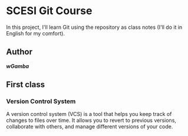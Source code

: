 # SCESI Git Course

In this project, I'll learn Git using the repository as class notes (I'll do it in English for my comfort).

 ## Author 

 ***wGamba***

 ## First class

 ### Version Control System

 A version control system (VCS) is a tool that helps you keep track of changes to files over time. It allows you to revert to previous versions, collaborate with others, and manage different versions of your code.
